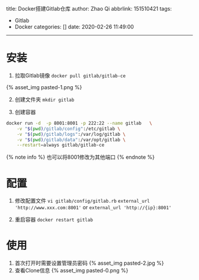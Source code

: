 title: Docker搭建Gitlab仓库
author: Zhao Qi
abbrlink: 151510421
tags:
  - Gitlab
  - Docker
categories: []
date: 2020-02-26 11:49:00
---
# 安装
1. 拉取Gitlab镜像
`docker pull gitlab/gitlab-ce`

{% asset_img pasted-1.png %}

2. 创建文件夹
`mkdir gitlab`
<!--more-->

3. 创建容器
```bash
docker run -d  -p 8001:8001 -p 222:22 --name gitlab   \
    -v "$(pwd)/gitlab/config":/etc/gitlab \
    -v "$(pwd)/gitlab/logs":/var/log/gitlab \
    -v "$(pwd)/gitlab/data":/var/opt/gitlab \
    --restart=always gitlab/gitlab-ce
```

{% note info %}
也可以将8001修改为其他端口
{% endnote %}

# 配置
1. 修改配置文件
`vi gitlab/config/gitlab.rb`
`external_url 'http://www.xxx.com:8001'` or `external_url 'http://{ip}:8001'`

2. 重启容器
`docker restart gitlab`

# 使用
1. 首次打开时需要设置管理员密码
{% asset_img pasted-2.jpg %}
2. 查看Clone信息
{% asset_img pasted-0.png %}